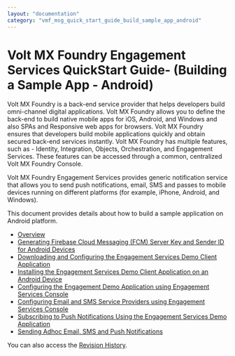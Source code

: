 ```yaml
---
layout: "documentation"
category: "vmf_msg_quick_start_guide_build_sample_app_android"
---
```

                            



Volt MX  Foundry Engagement Services QuickStart Guide\- (Building a Sample App - Android)
====================================================================================

Volt MX  Foundry is a back-end service provider that helps developers build omni-channel digital applications. Volt MX Foundry allows you to define the back-end to build native mobile apps for iOS, Android, and Windows and also SPAs and Responsive web apps for browsers. Volt MX Foundry ensures that developers build mobile applications quickly and obtain secured back-end services instantly. Volt MX Foundry has multiple features, such as - Identity, Integration, Objects, Orchestration, and Engagement Services. These features can be accessed through a common, centralized Volt MX Foundry Console.

Volt MX  Foundry Engagement Services provides generic notification service that allows you to send push notifications, email, SMS and passes to mobile devices running on different platforms (for example, iPhone, Android, and Windows).

This document provides details about how to build a sample application on Android platform.

*   [Overview](Overview.html)
*   [Generating Firebase Cloud Messaging (FCM) Server Key and Sender ID for Android Devices](Generating_the_Global_Cloud.html)
*   [Downloading and Configuring the Engagement Services Demo Client Application](Downloading_and_configuring.html)
*   [Installing the Engagement Services Demo Client Application on an Android Device](Installing_the_messaging_demo.html)
*   [Configuring the Engagement Demo Application using Engagement Services Console](Configuring_the_messaging.html)
*   [Configuring Email and SMS Service Providers using Engagement Services Console](Configuring_Email_and_SMS.html)
*   [Subscribing to Push Notifications Using the Engagement Services Demo Application](Subscribing_to_Ad_hoc_Notifications.html)
*   [Sending Adhoc Email, SMS and Push Notifications](Sending_Adhoc__Email__SMS_and_Push_Notifications.html)

You can also access the [Revision History](vmf_msg_quick_start_guide_build_sample_app_android.html).
